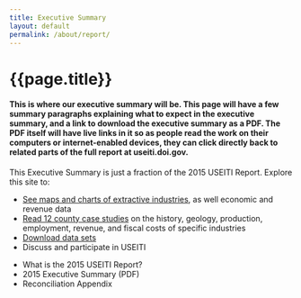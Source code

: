 ```yaml
---
title: Executive Summary
layout: default
permalink: /about/report/
---
```


<div class="container-outer container-padded">

  <h1>{{page.title}}</h1>
  <h4>
    This is where our executive summary will be. This page will have a few summary paragraphs explaining what to expect in the executive summary, and a link to download the executive summary as a PDF. The PDF itself will have live links in it so as people read the work on their computers or internet-enabled devices, they can click directly back to related parts of the full report at useiti.doi.gov.
  </h4>
  
  <p>This Executive Summary is just a fraction of the 2015 USEITI Report. Explore this site to:</p>
  
  <ul>
	  <li><a href="/explore/">See maps and charts of extractive industries</a>, as well economic and revenue data</li>
	  <li><a href="/case-studies/">Read 12 county case studies</a> on the history, geology, production, employment, revenue, and fiscal costs of specific industries</li>
	  <li><a href="/downloads/">Download data sets</a></li>
	  <li>Discuss and participate in USEITI</li>
  </ul>
  
  <ul class="bullet">
  	<li>What is the 2015 USEITI Report?</li>
		<li>2015 Executive Summary (PDF)</li>
		<li>Reconciliation Appendix</li>
  </ul>

</div>
